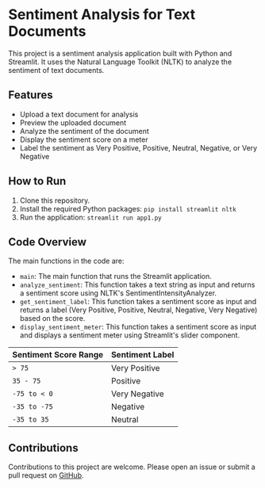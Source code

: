 # Sentiment Analysis for Text Documents

This project is a sentiment analysis application built with Python and Streamlit. It uses the Natural Language Toolkit (NLTK) to analyze the sentiment of text documents.

## Features

- Upload a text document for analysis
- Preview the uploaded document
- Analyze the sentiment of the document
- Display the sentiment score on a meter
- Label the sentiment as Very Positive, Positive, Neutral, Negative, or Very Negative

## How to Run

1. Clone this repository.
2. Install the required Python packages:
`pip install streamlit nltk`
3. Run the application:
`streamlit run app1.py`
## Code Overview

The main functions in the code are:

- `main`: The main function that runs the Streamlit application.
- `analyze_sentiment`: This function takes a text string as input and returns a sentiment score using NLTK's SentimentIntensityAnalyzer.
- `get_sentiment_label`: This function takes a sentiment score as input and returns a label (Very Positive, Positive, Neutral, Negative, Very Negative) based on the score.
- `display_sentiment_meter`: This function takes a sentiment score as input and displays a sentiment meter using Streamlit's slider component.

| Sentiment Score Range | Sentiment Label |
|-----------------------|-----------------|
| `> 75`                | Very Positive   |
| `35 - 75`             | Positive        |
| `-75 to < 0`          | Very Negative   |
| `-35 to -75`          | Negative        |
| `-35 to 35`           | Neutral         |

## Contributions

Contributions to this project are welcome. Please open an issue or submit a pull request on [GitHub](https://github.com).
